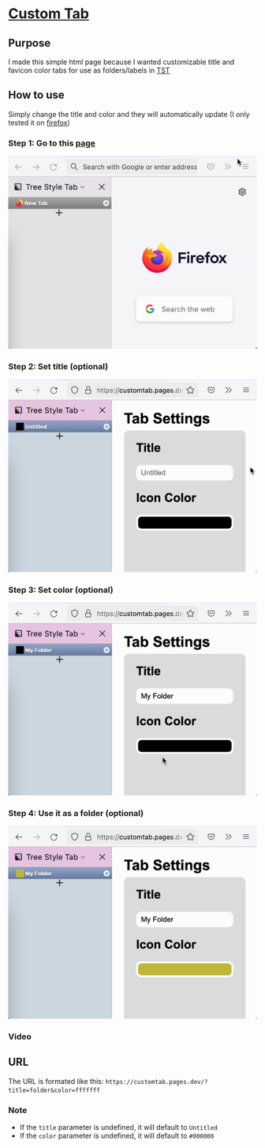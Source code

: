 # [Custom Tab](https://customtab.pages.dev)
## Purpose
I made this simple html page because I wanted customizable title and favicon color tabs for use as folders/labels in [TST](https://addons.mozilla.org/en-US/firefox/addon/tree-style-tab/)
## How to use
Simply change the title and color and they will automatically update (I only tested it on [firefox](https://www.mozilla.org/firefox/))
### Step 1: Go to this [page](https://customtab.pages.dev)
![goto.gif](https://raw.githubusercontent.com/charlesyiu/customtab/main/goto.gif)
### Step 2: Set title (optional)
![title.gif](https://raw.githubusercontent.com/charlesyiu/customtab/main/title.gif)
### Step 3: Set color (optional)
![color.gif](https://raw.githubusercontent.com/charlesyiu/customtab/main/color.gif)
### Step 4: Use it as a folder (optional)
![use.gif](https://raw.githubusercontent.com/charlesyiu/customtab/main/use.gif)
### Video
## URL
The URL is formated like this: `https://customtab.pages.dev/?title=folder&color=fffffff`
### Note
- If the `title` parameter is undefined, it will default to `Untitled` 
- If the `color` parameter is undefined, it will default to `#000000`
